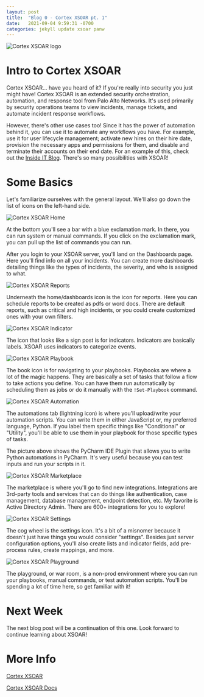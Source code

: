 ```yaml
---
layout: post
title:  "Blog 0 - Cortex XSOAR pt. 1"
date:   2021-09-04 9:59:31 -0700
categories: jekyll update xsoar panw
---
```


![Cortex XSOAR logo](/assets/xsoar-logo.png)

# **Intro to Cortex XSOAR**
Cortex XSOAR... have you heard of it? If you're really into security you just might have! Cortex XSOAR is an extended security orchestration, automation, and response tool from Palo Alto Networks. It's used primarily by security operations teams to view incidents, manage tickets, and automate incident response workflows. 

However, there's other use cases too! Since it has the power of automation behind it, you can use it to automate any workflows you have. For example, use it for user lifecycle management; activate new hires on their hire date, provision the necessary apps and permissions for them, and disable and terminate their accounts on their end date. For an example of this, check out the [Inside IT Blog](https://insideit.paloaltonetworks.com/user-lifecycle-management-lcm-using-cortex-xsoar/). There's so many possibilities with XSOAR!

# **Some Basics**
Let's familiarize ourselves with the general layout. We'll also go down the list of icons on the left-hand side. 

![Cortex XSOAR Home](/assets/xsoar-dashboard.png)

At the bottom you'll see a bar with a blue exclamation mark. In there, you can run system or manual commands. If you click on the exclamation mark, you can pull up the list of commands you can run.

After you login to your XSOAR server, you'll land on the Dashboards page. Here you'll find info on all your incidents. You can create more dashboards detailing things like the types of incidents, the severity, and who is assigned to what.

![Cortex XSOAR Reports](/assets/xsoar-reports.png)

Underneath the home/dashboards icon is the icon for reports. Here you can schedule reports to be created as pdfs or word docs. There are default reports, such as critical and high incidents, or you could create customized ones with your own filters.

![Cortex XSOAR Indicator](/assets/xsoar-indicator.png)

The icon that looks like a sign post is for indicators. Indicators are basically labels. XSOAR uses indicators to categorize events. 

![Cortex XSOAR Playbook](/assets/xsoar-playbook.png)

The book icon is for navigating to your playbooks. Playbooks are where a lot of the magic happens. They are basically a set of tasks that follow a flow to take actions you define. You can have them run automatically by scheduling them as jobs or do it manually with the `!Set-Playbook` command. 

![Cortex XSOAR Automation](/assets/xsoar-automation.png)

The automations tab (lightning icon) is where you'll upload/write your automation scripts. You can write them in either JavaScript or, my preferred language, Python. If you label them specific things like "Conditional" or "Utility", you'll be able to use them in your playbook for those specific types of tasks.

The picture above shows the PyCharm IDE Plugin that allows you to write Python automations in PyCharm. It's very useful because you can test inputs and run your scripts in it. 

![Cortex XSOAR Marketplace](/assets/xsoar-marketplace.png)

The marketplace is where you'll go to find new integrations. Integrations are 3rd-party tools and services that can do things like authentication, case management, database management, endpoint detection, etc. My favorite is Active Directory Admin. There are 600+ integrations for you to explore!

![Cortex XSOAR Settings](/assets/xsoar-settings.png)

The cog wheel is the settings icon. It's a bit of a misnomer because it doesn't just have things you would consider "settings". Besides just server configuration options, you'll also create lists and indicator fields, add pre-process rules, create mappings, and more.

![Cortex XSOAR Playground](/assets/xsoar-playground.png)

The playground, or war room, is a non-prod environment where you can run your playbooks, manual commands, or test automation scripts. You'll be spending a lot of time here, so get familiar with it!

# **Next Week**
The next blog post will be a continuation of this one. Look forward to continue learning about XSOAR!

# **More Info**
[Cortex XSOAR](https://www.paloaltonetworks.com/cortex/cortex-xsoar)

[Cortex XSOAR Docs](https://xsoar.pan.dev/docs/concepts/getting-started-guide)